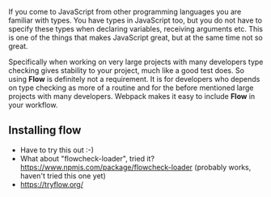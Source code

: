 If you come to JavaScript from other programming languages you are familiar with types. You have types in JavaScript too, but you do not have to specify these types when declaring variables, receiving arguments etc. This is one of the things that makes JavaScript great, but at the same time not so great. 

Specifically when working on very large projects with many developers type checking gives stability to your project, much like a good test does. So using **Flow** is definitely not a requirement. It is for developers who depends on type checking as more of a routine and for the before mentioned large projects with many developers. Webpack makes it easy to include **Flow** in your workflow.

## Installing flow

- Have to try this out :-)
- What about "flowcheck-loader", tried it? https://www.npmjs.com/package/flowcheck-loader (probably works, haven't tried this one yet)
- https://tryflow.org/